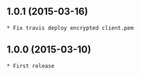 1.0.1 (2015-03-16)
-----

    * Fix travis deploy encrypted client.pem

1.0.0 (2015-03-10)
-----

    * First release
